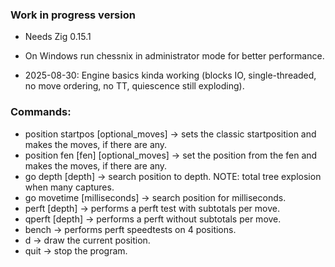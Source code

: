 ### Work in progress version
- Needs Zig 0.15.1
- On Windows run chessnix in administrator mode for better performance.

- 2025-08-30: Engine basics kinda working (blocks IO, single-threaded, no move ordering, no TT, quiescence still exploding).

### Commands:
- position startpos [optional_moves] -> sets the classic startposition and makes the moves, if there are any.
- position fen [fen] [optional_moves] -> set the position from the fen and makes the moves, if there are any.
- go depth [depth] -> search position to depth. NOTE: total tree explosion when many captures.
- go movetime [milliseconds] -> search position for milliseconds.
- perft [depth] -> performs a perft test with subtotals per move.
- qperft [depth] -> performs a perft without subtotals per move.
- bench -> performs perft speedtests on 4 positions.
- d -> draw the current position.
- quit -> stop the program.
